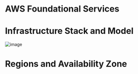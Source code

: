 # AWS Foundational Services

# Infrastructure Stack and Model
![image](https://github.com/user-attachments/assets/6eccee77-629f-47b5-ac67-a38da80c8b5d)

# Regions and Availability Zone



